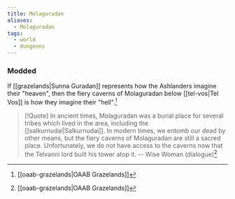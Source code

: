 ```yaml
---
title: Molaguradan
aliases:
  - Molaguradan
tags:
  - world
  - dungeons
---
```

### Modded
If [[grazelands|Sunna Guradan]] represents how the Ashlanders imagine their "heaven", then the fiery caverns of Molaguradan below [[tel-vos|Tel Vos]] is how they imagine their "hell".[^1]

> [!Quote]
> In ancient times, Molaguradan was a burial place for several tribes which lived in the area, including the [[salkurnudai|Salkurnudai]]. In modern times, we entomb our dead by other means, but the fiery caverns of Molaguradan are still a sacred place. Unfortunately, we do not have access to the caverns now that the Telvanni lord built his tower atop it.
> -- Wise Woman (dialogue)[^1]

[^1]: [[oaab-grazelands|OAAB Grazelands]]